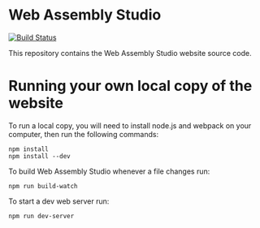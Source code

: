 Web Assembly Studio
====
[![Build Status](https://travis-ci.org/mbebenita/WebAssemblyStudio.svg?branch=master)](https://travis-ci.org/mbebenita/WebAssemblyStudio)

This repository contains the Web Assembly Studio website source code.

Running your own local copy of the website
===

To run a local copy, you will need to install node.js and webpack on your computer, then run the following commands:

```
npm install
npm install --dev
```

To build Web Assembly Studio whenever a file changes run:

```
npm run build-watch
```

To start a dev web server run:

```
npm run dev-server
```
